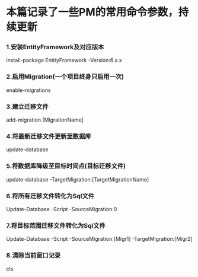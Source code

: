 # 本篇记录了一些PM的常用命令参数，持续更新

### 1.安装EntityFramework及对应版本
install-package EntityFramework -Version:6.x.x

### 2.启用Migration(一个项目终身只启用一次)
enable-migrations

### 3.建立迁移文件
add-migration [MigrationName]

### 4.将最新迁移文件更新至数据库
update-database

### 5.将数据库降级至目标时间点(目标迁移文件)
update-database -TargetMigration:[TargetMigrationName]

### 6.将所有迁移文件转化为Sql文件
Update-Database -Script -SourceMigration:0

### 7.将目标范围迁移文件转化为Sql文件
Update-Database -Script -SourceMigration:[Migr1] -TargetMigration:[Migr2]

### 8.清除当前窗口记录
cls
